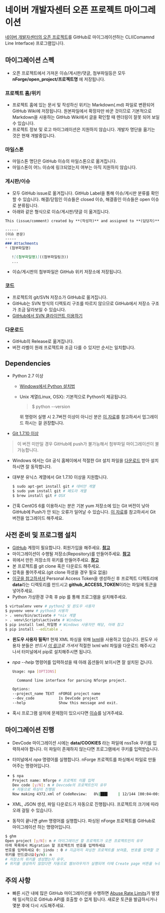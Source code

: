 # 네이버 개발자센터 오픈 프로젝트 마이그레이션
[네이버 개발자센터의 오픈 프로젝트](http://dev.naver.com/projects)를 GitHub로 마이그레이션하는 CLI(Comamnd Line Interface) 프로그램입니다.

## 마이그레이션 스펙
* 오픈 프로젝트에서 가져온 이슈/게시판/댓글, 첨부파일등은 모두 **nForge/open_project/프로젝트명** 에 저장됩니다.

### 프로젝트 홈/위키
* 프로젝트 홈에 있는 문서 및 작성하신 위키는 Markdown(.md) 파일로 변환되어 GitHub Wiki에 저장됩니다. 원본파일에서 확장자만 바꾼 것이므로 기본적으로 Markdown을 사용하는 GitHub Wiki에서 글을 확인할 때 렌더링이 잘못 되어 보일 수 있습니다.
* 프로젝트 정보 및 로고 마이그레이션은 지원하지 않습니다. 개발자 명단을 옮기는 것은 현재 개발중입니다.

### 마일스톤
* 마일스톤 명단은 GitHub 이슈의 마일스톤으로 옮겨집니다. 
* 마일스톤이 어느 이슈에 링크되었는지 여부는 아직 지원하지 않습니다.

### 게시판/이슈
* 모두 GitHub issue로 옮겨집니다. GitHub Label을 통해 이슈/게시판 분류를 확인할 수 있습니다. 해결/닫힘인 이슈들은 closed 이슈, 해결중인 이슈들은 open 이슈로 분류됩니다.
* 아래와 같은 형식으로 이슈/게시판/댓글 이 옮겨집니다.
 ```markdown
 This (issue/comment) created by **(작성자)** and assigned to **(담당자)** | (작성시간)

 ------
 (이슈 본문)
 -----
 ### Attachments
 * (첨부파일명)
 
 	![(첨부파일명)]((첨부파일링크))
 	...
 ```
* 이슈/게시판의 첨부파일은 GitHub 위키 저장소에 저장됩니다.

### 코드
* 프로젝트의 git/SVN 저장소가 GitHub로 옮겨집니다.
* GitHub는 SVN 방식의 디렉토리 구조를 따르지 않으므로 GitHub에서 저장소 구조가 조금 달라보일 수 있습니다.
* [GitHub에서 SVN 클라이언트 이용하기](https://help.github.com/articles/support-for-subversion-clients/)

### 다운로드
* GitHub의 Release로 옮겨집니다.
* 버전 라벨이 원래 프로젝트와 조금 다를 수 있지만 순서는 일치합니다.

## Dependencies
* Python 2.7 이상
  * [Windows에서 Python 설치법](https://wikidocs.net/8)
  * Unix 계열(Linux, OSX): 기본적으로 Python이 제공됩니다.

    > $ python --version

    위 명령어 실행 시 2.7버전 이상이 아니신 분은 [이 자료](http://zetawiki.com/wiki/%EB%A6%AC%EB%88%85%EC%8A%A4_Python_2.7_%EC%BB%B4%ED%8C%8C%EC%9D%BC_%EC%84%A4%EC%B9%98)를 참고하셔서 업그레이드 하시는 걸 권장합니다.

* [Git 1.7.10 이상](https://help.github.com/articles/https-cloning-errors/#check-your-git-version)
> 이 버전 미만일 경우 GitHub에 push가 불가능해서 첨부파일 마이그레이션이 불가능합니다.

  * Windows 에서는 Git 공식 홈페이에서 적절한 Git 설치 파일을 [다운로드](https://git-scm.com/download/win) 받아 설치하시면 잘 동작합니다.
  * 대부분 유닉스 계열에서 Git 1.7.10 이상을 지원합니다.

    ```sh
    $ sudo apt-get install git # 데비안 계열
    $ sudo yum install git # 페도라 계열
    $ brew install git # OSX
    ```
  * 간혹 CentOS 6를 이용하시는 분은 기본 yum 저장소에 있는 Git 버전이 낮아 GitHub에 Push가 안 되는 오류가 일어날 수 있습니다. [이 자료](http://maxtortime.github.io/the-post-6832/)를 참고하셔서 Git 버전을 업그레이드 해주세요.


## 사전 준비 및 프로그램 설치
* [GitHub](https://github.com) 계정이 필요합니다. 회원가입을 해주세요. **[참고](https://help.github.com/articles/signing-up-for-a-new-github-account/)**
* 마이그레이션이 수행될 저장소(Repository)를 만들어주세요. **[참고](https://help.github.com/articles/create-a-repo/)**
* 위에서 만든 저장소의 위키를 만들어주세요. **[참고](https://help.github.com/articles/adding-wiki-pages-via-the-online-interface/)**
* 본 프로젝트를 git clone 혹은 다운로드 해주세요.
* 압축을 풀어주세요.(git clone 하셨을 경우 필요 없음)
* [이곳을 참고하셔서](https://help.github.com/articles/creating-an-access-token-for-command-line-use/) Personal Access Token을 생성하신 후 프로젝트 디렉토리에 **data**라는 디렉토리를 만드시고 **github_ACCESS_TOKEN**이라는 파일에 토큰을 넣어주세요.
* Python 가상환경 구축 후 pip 를 통해 프로그램을 설치해주세요.

 ``` sh
 $ virtualenv venv # python2 및 윈도우 사용자
 $ pyvenv venv # python3 사용자
 > . venv/bin/activate # *nix 계열
 > . venv\Scripts\activate # Windows
 $ pip install lxml_파일명 # Windows 사용자만 해당, 아래 참고
 $ pip install --editable .
 ```
* **윈도우 사용자 필독!!** 현재 XML 파싱을 위해 [lxml](http://lxml.de/)을 사용하고 있습니다. 윈도우 사용자 분들은 *반드시 [이 링크](http://www.lfd.uci.edu/~gohlke/pythonlibs/#lxml)로 가셔서* 적절한 lxml whl 파일을 다운로드 해주시고 나서 터미널에서 pip로 설치해주시면 됩니다.

* *npa --help* 명령어를 입력하셨을 때 아래 옵션들이 보이시면 잘 설치된 겁니다.

    ```sh
    Usage: npa [OPTIONS]

      Command line interface for parsing Nforge project.

  Options:
    --project_name TEXT  nFORGE project name
    --dev_code           Is DevCode project
    --help               Show this message and exit.
    ```
* 혹시 프로그램 설치에 문제점이 있으시다면 [이슈](https://oss.navercorp.com/communication-service/open-project-migration/issues)를 남겨주세요. 

## 마이그레이션 진행
* DevCode 마이그레이션 시에는 **data/COOKIES** 라는 파일에 nssTok 쿠키를 입력하셔야 합니다. 이 파일이 존재하지 않는다면 프로그램에서 쿠키를 입력받습니다.
* 터미널에서 *npa* 명령어를 실행합니다. nForge 프로젝트를 파싱해서 파일로 만들어주는 명령어입니다.
* 
  ```sh
  $ npa
  Project name: Nforge # 프로젝트 이름 입력
  Dev code [y/N]: n # Devcode의 프로젝트인지 유무
  # 자동으로 파싱이 진행됨
  Now making 4372.xml of CodeReview:   8%|███▎    | 12/144 [00:04<00:45,  2.93it/s]
  ```
  
* XML, JSON 생성, 파일 다운로드가 자동으로 진행됩니다. 프로젝트의 크기에 따라 오래 걸릴 수 있습니다.
* 동작이 끝나면 *ghm* 명령어를 실행합니다. 파싱된 nForge 프로젝트를 GitHub로 마이그레이션 하는 명령어입니다.

 ``` sh
 $ ghm
 Open project [y/N]: n # 마이그레이션 할 프로젝트가 오픈 프로젝트인지 유무
 아래 목록에서 Migration 할 프로젝트의 번호를 입력하세요
 번호를 입력하세요 0: jindo : 0 # 지금까지 파싱한 프로젝트를 보여줌, 번호를 입력할 것
 위키를 만드셨나요(y/n): n
 # 저장소의 위키를 생성했는지 유무,
 # 위키를 생성하지 않았다면 자동으로 웹브라우저가 실행되며 이때 Create page 버튼을 누르면 된다.
 ```

## 주의 사항
* 빠른 시간 내에 많은 GitHub 마이그레이션을 수행하면 [Abuse Rate Limits](https://developer.github.com/v3/#abuse-rate-limits)가 발생해 일시적으로 GitHub API를 호출할 수 없게 됩니다. 새로운 토큰을 발급하시거나 몇분 후에 다시 시도해주세요.
